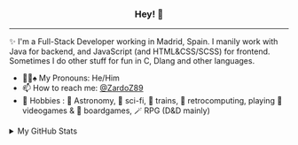 <h3 align="center">Hey! 👋</h3>

---

✨ I'm a Full-Stack Developer working in Madrid, Spain. I manily work with Java for backend, and JavaScript (and HTML&CSS/SCSS) for frontend. 
Sometimes I do other stuff for fun in C, Dlang and other languages.



- 🏳️‍🌈♠ My Pronouns: He/Him
- 📫 How to reach me: [@ZardoZ89](https://twitter.com/ZardoZ89)
- :peach: Hobbies : 🔭 Astronomy, 🤖 sci-fi, 🚂 trains, 💾 retrocomputing, playing 👾 videogames & 🎲 boardgames, 🪄 RPG (D&D mainly)


<details>

<summary>My GitHub Stats</summary>

[![Top Langs](https://github-readme-stats.vercel.app/api/top-langs/?username=Zardoz89)](https://github.com/anuraghazra/github-readme-stats)

</details>
